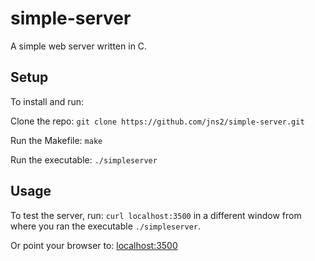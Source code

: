 simple-server
=============

A simple web server written in C.

Setup
-----
To install and run:

Clone the repo: ```git clone https://github.com/jns2/simple-server.git```

Run the Makefile: ```make```

Run the executable: ```./simpleserver```

Usage
-----
To test the server, run:
```curl localhost:3500```
in a different window from where you ran the executable ```./simpleserver```.

Or point your browser to:
[localhost:3500](http://localhost:3500/)
